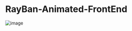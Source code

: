 ﻿# RayBan-Animated-FrontEnd
![image](https://github.com/Prattycodes/RayBan-Animated-FrontEnd/assets/89979888/a440827d-84ad-4e09-a1b6-6aee18a99dc4)
